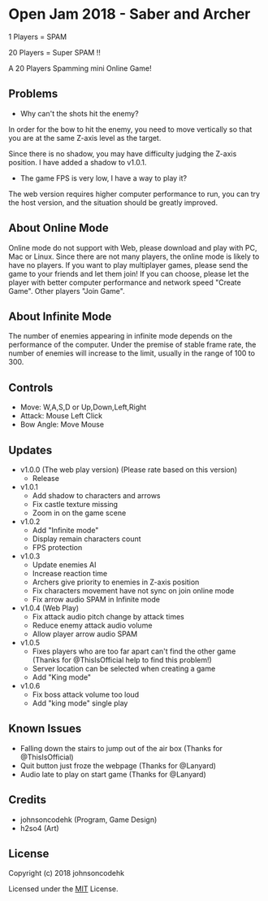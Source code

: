 # Open Jam 2018 - Saber and Archer

1 Players = SPAM

20 Players = Super SPAM !!

A 20 Players Spamming mini Online Game!

## Problems

- Why can't the shots hit the enemy?

In order for the bow to hit the enemy, you need to move vertically so that you are at the same Z-axis level as the target.

Since there is no shadow, you may have difficulty judging the Z-axis position. I have added a shadow to v1.0.1.

- The game FPS is very low, I have a way to play it?

The web version requires higher computer performance to run, you can try the host version, and the situation should be greatly improved.

## About Online Mode

Online mode do not support with Web, please download and play with PC, Mac or Linux.
Since there are not many players, the online mode is likely to have no players. If you want to play multiplayer games, please send the game to your friends and let them join!
If you can choose, please let the player with better computer performance and network speed "Create Game". Other players "Join Game".

## About Infinite Mode

The number of enemies appearing in infinite mode depends on the performance of the computer. Under the premise of stable frame rate, the number of enemies will increase to the limit, usually in the range of 100 to 300.

## Controls

- Move: W,A,S,D or Up,Down,Left,Right
- Attack: Mouse Left Click
- Bow Angle: Move Mouse

## Updates

- v1.0.0 (The web play version) (Please rate based on this version)
  - Release
- v1.0.1
  - Add shadow to characters and arrows
  - Fix castle texture missing
  - Zoom in on the game scene
- v1.0.2
  - Add "Infinite mode"
  - Display remain characters count
  - FPS protection
- v1.0.3
  - Update enemies AI
  - Increase reaction time
  - Archers give priority to enemies in Z-axis position
  - Fix characters movement have not sync on join online mode
  - Fix arrow audio SPAM in Infinite mode
- v1.0.4 (Web Play)
  - Fix attack audio pitch change by attack times
  - Reduce enemy attack audio volume
  - Allow player arrow audio SPAM
- v1.0.5
  - Fixes players who are too far apart can't find the other game (Thanks for @ThisIsOfficial help to find this problem!)
  - Server location can be selected when creating a game
  - Add "King mode"
- v1.0.6
  - Fix boss attack volume too loud
  - Add "king mode" single play

## Known Issues

- Falling down the stairs to jump out of the air box (Thanks for @ThisIsOfficial)
- Quit button just froze the webpage (Thanks for @Lanyard)
- Audio late to play on start game (Thanks for @Lanyard)

## Credits

- johnsoncodehk (Program, Game Design)
- h2so4 (Art)

## License

Copyright (c) 2018 johnsoncodehk

Licensed under the [MIT](LICENSE) License.

